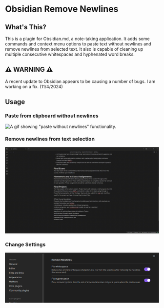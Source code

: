 # Obsidian Remove Newlines

## What's This?
This is a plugin for Obsidian.md, a note-taking application. It adds some commands and context menu options to paste text without newlines and remove newlines from selected text. It also is capable of cleaning up multiple consecutive whitespaces and hyphenated word breaks.

## ⚠️ WARNING ⚠️
A recent update to Obsidian appears to be causing a number of bugs. I am working on a fix. (11/4/2024)

## Usage
### Paste from clipboard without newlines
![A gif showing "paste without newlines" functionality.](media/paste_without_newlines_context_menu.gif)

### Remove newlines from text selection
![A gif showing "remove newlines from selection" functionality.](media/remove_newlines_context_menu.gif)

### Change Settings
![A screenshot of the settings menu.](media/settings_menu.png)
